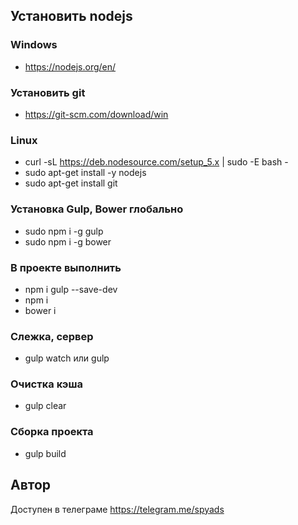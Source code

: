 ## Установить nodejs
### Windows
- https://nodejs.org/en/

### Установить git
- https://git-scm.com/download/win

### Linux
- curl -sL https://deb.nodesource.com/setup_5.x | sudo -E bash -
- sudo apt-get install -y nodejs
- sudo apt-get install git

### Установка Gulp, Bower глобально
- sudo npm i -g gulp
- sudo npm i -g bower

### В проекте выполнить
- npm i gulp --save-dev
- npm i
- bower i

### Слежка, сервер
- gulp watch или gulp

### Очистка кэша
- gulp clear

### Сборка проекта
- gulp build

## Автор
Доступен в телеграме https://telegram.me/spyads
